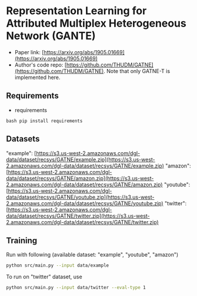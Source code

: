 Representation Learning for Attributed Multiplex Heterogeneous Network (GANTE)
============

- Paper link: [https://arxiv.org/abs/1905.01669](https://arxiv.org/abs/1905.01669)
- Author's code repo: [https://github.com/THUDM/GATNE](https://github.com/THUDM/GATNE). Note that only GATNE-T is implemented here.

Requirements
------------
- requirements

``bash
pip install requirements
``

Datasets
--------
"example": [https://s3.us-west-2.amazonaws.com/dgl-data/dataset/recsys/GATNE/example.zip](https://s3.us-west-2.amazonaws.com/dgl-data/dataset/recsys/GATNE/example.zip)
"amazon": [https://s3.us-west-2.amazonaws.com/dgl-data/dataset/recsys/GATNE/amazon.zip](https://s3.us-west-2.amazonaws.com/dgl-data/dataset/recsys/GATNE/amazon.zip)
"youtube": [https://s3.us-west-2.amazonaws.com/dgl-data/dataset/recsys/GATNE/youtube.zip](https://s3.us-west-2.amazonaws.com/dgl-data/dataset/recsys/GATNE/youtube.zip)
"twitter": [https://s3.us-west-2.amazonaws.com/dgl-data/dataset/recsys/GATNE/twitter.zip](https://s3.us-west-2.amazonaws.com/dgl-data/dataset/recsys/GATNE/twitter.zip)


Training
--------

Run with following (available dataset: "example", "youtube", "amazon")
```bash
python src/main.py --input data/example
```

To run on "twitter" dataset, use
```bash
python src/main.py --input data/twitter --eval-type 1
```

